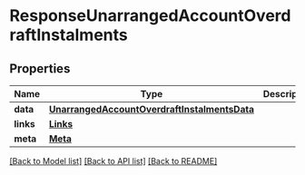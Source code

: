 # ResponseUnarrangedAccountOverdraftInstalments

## Properties
Name | Type | Description | Notes
------------ | ------------- | ------------- | -------------
**data** | [**UnarrangedAccountOverdraftInstalmentsData**](UnarrangedAccountOverdraftInstalmentsData.md) |  | 
**links** | [**Links**](Links.md) |  | 
**meta** | [**Meta**](Meta.md) |  | 

[[Back to Model list]](../README.md#documentation-for-models) [[Back to API list]](../README.md#documentation-for-api-endpoints) [[Back to README]](../README.md)

